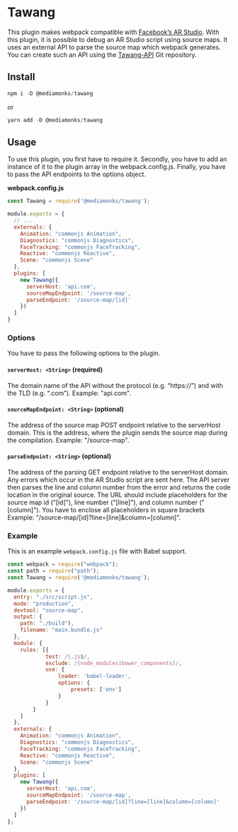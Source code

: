 # Tawang

This plugin makes webpack compatible with [Facebook’s AR Studio](https://developers.facebook.com/products/ar-studio). With this plugin, it is possible to debug an AR Studio script using source maps.
It uses an external API to parse the source map which webpack generates. You can create such an API using the [Tawang-API](#) Git repository.

## Install
```javascript
npm i -D @mediamonks/tawang
```
or
```javascript
yarn add -D @mediamonks/tawang
```
## Usage

To use this plugin, you first have to require it. Secondly, you have to add an instance of it to the plugin array in the webpack.config.js. Finally, you have to pass the API endpoints to the options object.

**webpack.config.js**
```javascript
const Tawang = require('@mediamonks/tawang');

module.exports = {
  // ...
  externals: {
    Animation: "commonjs Animation",
    Diagnostics: "commonjs Diagnostics",
    FaceTracking: "commonjs FaceTracking",
    Reactive: "commonjs Reactive",
    Scene: "commonjs Scene"
  },
  plugins: [
    new Tawang({
      serverHost: 'api.com',
      sourceMapEndpoint: '/source-map',
      parseEndpoint: '/source-map/[id]'
    })
  ]
}
```

### Options

You have to pass the following options to the plugin.

#### `serverHost: <String>` (required)
The domain name of the API without the protocol (e.g. “https://”) and with the TLD (e.g. “.com”).
Example: "api.com".

#### `sourceMapEndpoint: <String>` (optional)
The address of the source map POST endpoint relative to the serverHost domain. This is the address, where the plugin sends the source map during the compilation.
Example: "/source-map".

#### `parseEndpoint: <String>` (optional)
The address of the parsing GET endpoint relative to the serverHost domain. Any errors which occur in the AR Studio script are sent here. The API server then parses the line and column number from the error and returns the code location in the original source.
The URL should include placeholders for the source map id ("[id]"), line number ("[line]"), and column number ("[column]"). You have to enclose all placeholders in square brackets
Example: "/source-map/[id]?line=[line]&column=[column]".


### Example

This is an example `webpack.config.js` file with Babel support.

```javascript
const webpack = require("webpack");
const path = require("path");
const Tawang = require('@mediamonks/tawang');

module.exports = {
  entry: "./src/script.js",
  mode: "production",
  devtool: "source-map",
  output: {
    path: "./build"),
    filename: "main.bundle.js"
  },
  module: {
    rules: [{
            test: /\.js$/,
            exclude: /(node_modules|bower_components)/,
            use: {
                loader: 'babel-loader',
                options: {
                    presets: ['env']
                }
            }
        }
    ]
  },
  externals: {
    Animation: "commonjs Animation",
    Diagnostics: "commonjs Diagnostics",
    FaceTracking: "commonjs FaceTracking",
    Reactive: "commonjs Reactive",
    Scene: "commonjs Scene"
  },
  plugins: [
    new Tawang({
      serverHost: 'api.com',
      sourceMapEndpoint: '/source-map',
      parseEndpoint: '/source-map/[id]?line=[line]&column=[column]'
    })
  ]
};
```
